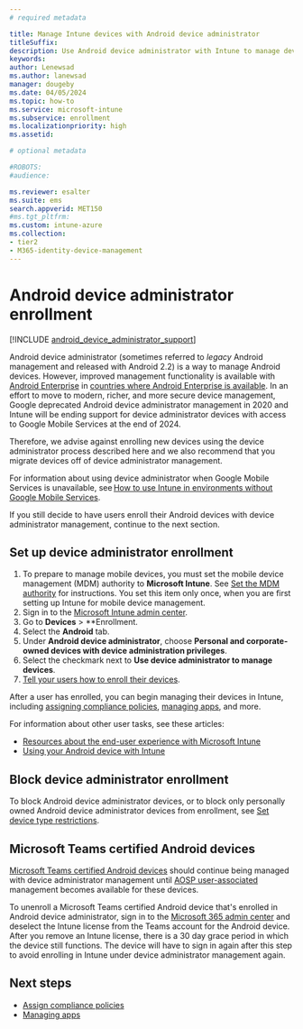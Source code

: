 ```yaml
---
# required metadata

title: Manage Intune devices with Android device administrator 
titleSuffix: 
description: Use Android device administrator with Intune to manage devices. 
keywords:
author: Lenewsad
ms.author: lanewsad
manager: dougeby
ms.date: 04/05/2024
ms.topic: how-to
ms.service: microsoft-intune
ms.subservice: enrollment
ms.localizationpriority: high
ms.assetid: 

# optional metadata

#ROBOTS:
#audience:

ms.reviewer: esalter
ms.suite: ems
search.appverid: MET150
#ms.tgt_pltfrm:
ms.custom: intune-azure
ms.collection:
- tier2
- M365-identity-device-management
---
```


# Android device administrator enrollment  

 [!INCLUDE [android_device_administrator_support](../includes/android-device-administrator-support.md)]  

Android device administrator (sometimes referred to *legacy* Android management and released with Android 2.2) is a way to manage Android devices. However, improved management functionality is available with [Android Enterprise](https://www.android.com/enterprise/management/) in [countries where Android Enterprise is available](https://support.google.com/work/android/answer/6270910). In an effort to move to modern, richer, and more secure device management, Google deprecated Android device administrator management in 2020 and Intune will be ending support for device administrator devices with access to Google Mobile Services at the end of 2024.

Therefore, we advise against enrolling new devices using the device administrator process described here and we also recommend that you migrate devices off of device administrator management.

For information about using device administrator when Google Mobile Services is unavailable, see [How to use Intune in environments without Google Mobile Services](../apps/manage-without-gms.md). 

If you still decide to have users enroll their Android devices with device administrator management, continue to the next section.

## Set up device administrator enrollment

1. To prepare to manage mobile devices, you must set the mobile device management (MDM) authority to **Microsoft Intune**. See [Set the MDM authority](../fundamentals/mdm-authority-set.md) for instructions. You set this item only once, when you are first setting up Intune for mobile device management.
2. Sign in to the [Microsoft Intune admin center](https://go.microsoft.com/fwlink/?linkid=2109431).
3. Go to **Devices** > **Enrollment.
4. Select the **Android** tab.
5. Under **Android device administrator**, choose **Personal and corporate-owned devices with device administration privileges**.
6. Select the checkmark next to **Use device administrator to manage devices**.  
7. [Tell your users how to enroll their devices](../user-help/enroll-device-android-company-portal.md).  

After a user has enrolled, you can begin managing their devices in Intune, including [assigning compliance policies](../protect/compliance-policy-create-android.md), [managing apps](../apps/app-management.md), and more.

For information about other user tasks, see these articles:
- [Resources about the end-user experience with Microsoft Intune](../fundamentals/intune-planning-guide.md)
- [Using your Android device with Intune](../user-help/why-enroll-android-device.md)  

## Block device administrator enrollment
To block Android device administrator devices, or to block only personally owned Android device administrator devices from enrollment, see [Set device type restrictions](enrollment-restrictions-set.md).

## Microsoft Teams certified Android devices

[Microsoft Teams certified Android devices](/microsoftteams/devices/teams-ip-phones) should continue being managed with device administrator management until [AOSP user-associated](android-aosp-corporate-owned-user-associated-enroll.md) management becomes available for these devices.  

To unenroll a Microsoft Teams certified Android device that's enrolled in Android device administrator, sign in to the [Microsoft 365 admin center](https://admin.microsoft.com/) and deselect the Intune license from the Teams account for the Android device. After you remove an Intune license, there is a 30 day grace period in which the device still functions. The device will have to sign in again after this step to avoid enrolling in Intune under device administrator management again. 

## Next steps
- [Assign compliance policies](../protect/compliance-policy-create-android.md)
- [Managing apps](../apps/app-management.md)
